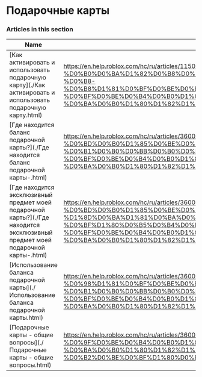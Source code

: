 # Подарочные карты  
### Articles in this section
Name|URL
-|-
[Как активировать и использовать подарочную карту](./Как активировать и использовать подарочную карту.html) |https://en.help.roblox.com/hc/ru/articles/115005566223-%D0%9A%D0%B0%D0%BA-%D0%B0%D0%BA%D1%82%D0%B8%D0%B2%D0%B8%D1%80%D0%BE%D0%B2%D0%B0%D1%82%D1%8C-%D0%B8-%D0%B8%D1%81%D0%BF%D0%BE%D0%BB%D1%8C%D0%B7%D0%BE%D0%B2%D0%B0%D1%82%D1%8C-%D0%BF%D0%BE%D0%B4%D0%B0%D1%80%D0%BE%D1%87%D0%BD%D1%83%D1%8E-%D0%BA%D0%B0%D1%80%D1%82%D1%83
[Где находится баланс подарочной карты?](./Где находится баланс подарочной карты-.html) |https://en.help.roblox.com/hc/ru/articles/360000291806-%D0%93%D0%B4%D0%B5-%D0%BD%D0%B0%D1%85%D0%BE%D0%B4%D0%B8%D1%82%D1%81%D1%8F-%D0%B1%D0%B0%D0%BB%D0%B0%D0%BD%D1%81-%D0%BF%D0%BE%D0%B4%D0%B0%D1%80%D0%BE%D1%87%D0%BD%D0%BE%D0%B9-%D0%BA%D0%B0%D1%80%D1%82%D1%8B
[Где находится эксклюзивный предмет моей подарочной карты?](./Где находится эксклюзивный предмет моей подарочной карты-.html) |https://en.help.roblox.com/hc/ru/articles/360000230863-%D0%93%D0%B4%D0%B5-%D0%BD%D0%B0%D1%85%D0%BE%D0%B4%D0%B8%D1%82%D1%81%D1%8F-%D1%8D%D0%BA%D1%81%D0%BA%D0%BB%D1%8E%D0%B7%D0%B8%D0%B2%D0%BD%D1%8B%D0%B9-%D0%BF%D1%80%D0%B5%D0%B4%D0%BC%D0%B5%D1%82-%D0%BC%D0%BE%D0%B5%D0%B9-%D0%BF%D0%BE%D0%B4%D0%B0%D1%80%D0%BE%D1%87%D0%BD%D0%BE%D0%B9-%D0%BA%D0%B0%D1%80%D1%82%D1%8B
[Использование баланса подарочной карты](./Использование баланса подарочной карты.html) |https://en.help.roblox.com/hc/ru/articles/360000291786-%D0%98%D1%81%D0%BF%D0%BE%D0%BB%D1%8C%D0%B7%D0%BE%D0%B2%D0%B0%D0%BD%D0%B8%D0%B5-%D0%B1%D0%B0%D0%BB%D0%B0%D0%BD%D1%81%D0%B0-%D0%BF%D0%BE%D0%B4%D0%B0%D1%80%D0%BE%D1%87%D0%BD%D0%BE%D0%B9-%D0%BA%D0%B0%D1%80%D1%82%D1%8B
[Подарочные карты - общие вопросы](./Подарочные карты - общие вопросы.html) |https://en.help.roblox.com/hc/ru/articles/360029697131-%D0%9F%D0%BE%D0%B4%D0%B0%D1%80%D0%BE%D1%87%D0%BD%D1%8B%D0%B5-%D0%BA%D0%B0%D1%80%D1%82%D1%8B-%D0%BE%D0%B1%D1%89%D0%B8%D0%B5-%D0%B2%D0%BE%D0%BF%D1%80%D0%BE%D1%81%D1%8B